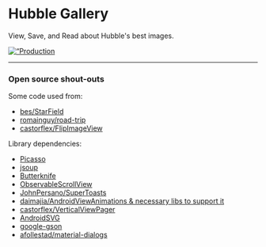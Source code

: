 # Hubble Gallery
 View, Save, and Read about Hubble's best images.

 <a href="https://play.google.com/store/apps/details?id=com.derek_s.hubble_gallery">
  <img alt=“Production app on Google Play”
       src="https://developer.android.com/images/brand/en_generic_rgb_wo_45.png" />
</a>

----

### Open source shout-outs

 Some code used from:

 - [bes/StarField](https://github.com/bes/StarField)
 - [romainguy/road-trip](https://github.com/romainguy/road-trip)
 - [castorflex/FlipImageView](https://github.com/castorflex/FlipImageView)

 Library dependencies:

 - [Picasso](http://square.github.io/picasso/)
 - [jsoup](http://jsoup.org/)
 - [Butterknife](http://jakewharton.github.io/butterknife/)
 - [ObservableScrollView](https://github.com/ksoichiro/Android-ObservableScrollView)
 - [JohnPersano/SuperToasts](https://github.com/JohnPersano/SuperToasts)
 - [daimajia/AndroidViewAnimations & necessary libs to support it](https://github.com/daimajia/AndroidViewAnimations)
 - [castorflex/VerticalViewPager](https://github.com/castorflex/VerticalViewPager)
 - [AndroidSVG](https://code.google.com/p/androidsvg/)
 - [google-gson](https://code.google.com/p/google-gson/)
 - [afollestad/material-dialogs](https://github.com/afollestad/material-dialogs)
